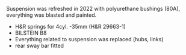 Suspension was refreshed in 2022 with polyurethane bushings (80A), everything was blasted and painted.

- H&R springs for 4cyl. -35mm (H&R 29663-1)
- BILSTEIN B8 
- Everything related to suspension was replaced (hubs, links)
- rear sway bar fitted
